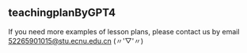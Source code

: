 ## teachingplanByGPT4
If you need more examples of lesson plans, please contact us by email 52265901015@stu.ecnu.edu.cn
(〃'▽'〃)
